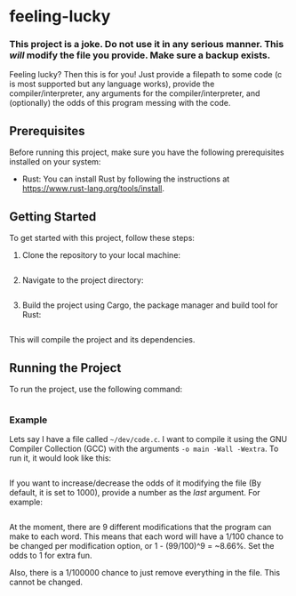 # feeling-lucky

### This project is a joke. Do not use it in any serious manner. This ___will___ modify the file you provide. Make sure a backup exists.
Feeling lucky? Then this is for you! Just provide a filepath to some code (c is most supported but any language works), provide the compiler/interpreter, any arguments for the compiler/interpreter, and (optionally) the odds of this program messing with the code.

## Prerequisites
Before running this project, make sure you have the following prerequisites installed on your system:

* Rust: You can install Rust by following the instructions at https://www.rust-lang.org/tools/install.

## Getting Started
To get started with this project, follow these steps:

1. Clone the repository to your local machine:
```git clone https://github.com/malloc-nbytes/feeling-lucky.git
```
2. Navigate to the project directory:
```cd feeling-lucky
```
3. Build the project using Cargo, the package manager and build tool for Rust:
```cargo build
```
This will compile the project and its dependencies.

## Running the Project
To run the project, use the following command:
```cargo run -- <path/to/source/code> <compiler> <compiler args> <(optional) odds>
```

### Example
Lets say I have a file called `~/dev/code.c`. I want to compile it using the GNU Compiler Collection (GCC) with the arguments `-o main -Wall -Wextra`.
To run it, it would look like this:
```cargo run -- ~/dev/code.c gcc "-o main -Wall -Wextra"
```
If you want to increase/decrease the odds of it modifying the file (By default, it is set to 1000), provide a number as the _last_ argument. For example:
```cargo run -- ~/dev/code.c gcc "-o main -Wall -Wextra" 100
```
At the moment, there are 9 different modifications that the program can make to each word. This means that each word will have a 1/100 chance to be changed per modification option, or 1 - (99/100)^9 = ~8.66%. Set the odds to 1 for extra fun.

Also, there is a 1/100000 chance to just remove everything in the file. This cannot be changed.
